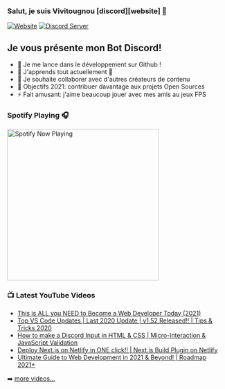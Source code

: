 ### Salut, je suis Vivitougnou [discord][website] 👋

[![Website](https://media.discordapp.net/attachments/440052258172960768/792510905371459624/unknown.png)](https://discord.bio/p/vivitougnou)
[![Discord Server](https://media.discordapp.net/attachments/440052258172960768/792511613366042644/unknown.png)](https://discord.gg/s9tHHEY9vr)

## Je vous présente mon Bot Discord!

- 🔭 Je me lance dans le développement sur Github !
- 🌱 J'apprends tout actuellement 🤣
- 👯 Je souhaite collaborer avec d'autres créateurs de contenu
- 🥅 Objectifs 2021: contribuer davantage aux projets Open Sources
- ⚡ Fait amusant: j'aime beaucoup jouer avec mes amis au jeux FPS

### Spotify Playing 🎧

[<img src="https://discord-bot-indol.vercel.app/api/spotify-playing" alt="Spotify Now Playing" width="350" />](https://open.spotify.com/user/a3726364fa9c4f1aa0489fbe898cb6d5)


### 📺 Latest YouTube Videos

<!-- YOUTUBE:START -->
- [This is ALL you NEED to Become a Web Developer Today (2021)](https://www.youtube.com/watch?v=LTwFX-hitQo)
- [Top VS Code Updates | Last 2020 Update | v1.52 Released!! | Tips & Tricks 2020](https://www.youtube.com/watch?v=dgOu1Y9xl5k)
- [How to make a Discord Input in HTML & CSS | Micro-Interaction & JavaScript Validation](https://www.youtube.com/watch?v=3tG1jUQbuSI)
- [Deploy Next.js on Netlify in ONE click!! | Next.js Build Plugin on Netlify](https://www.youtube.com/watch?v=NhWCEdja9W4)
- [Ultimate Guide to Web Development in 2021 & Beyond! | Roadmap 2021+](https://www.youtube.com/watch?v=7k7ETzqOxn8)
<!-- YOUTUBE:END -->

➡️ [more videos...](https://youtube.com/codestackr)

